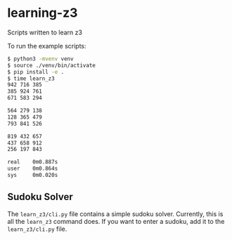 # learning-z3
Scripts written to learn z3

To run the example scripts:

~~~sh
$ python3 -mvenv venv
$ source ./venv/bin/activate
$ pip install -e .
$ time learn_z3
942 716 385
385 924 761
671 583 294

564 279 138
128 365 479
793 841 526

819 432 657
437 658 912
256 197 843

real    0m0.887s
user    0m0.864s
sys     0m0.020s
~~~

## Sudoku Solver

The `learn_z3/cli.py` file contains a simple sudoku solver. Currently, this is
all the `learn_z3` command does. If you want to enter a sudoku, add it to the
`learn_z3/cli.py` file.
